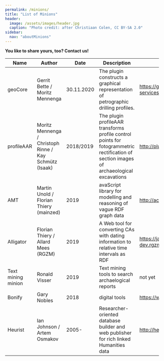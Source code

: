 ```yaml
---
permalink: /minions/
title: "List of Minions"
header:
  image: /assets/images/header.jpg
  caption: "Photo credit: after Christiaan Colen, CC BY-SA 2.0"
sidebar:
  nav: "aboutMinions"
---
```


**You like to share yours, too? Contact us!**

| Name               | Author                                                  | Date       | Description                                                                                                                              | Link                                                         | Status                                                                                                                              | Git                                                             |                                          |
| ------------------ | ------------------------------------------------------- | ---------- | ---------------------------------------------------------------------------------------------------------------------------------------- | ------------------------------------------------------------ | ----------------------------------------------------------------------------------------------------------------------------------- | --------------------------------------------------------------- | ---------------------------------------- |
| geoCore            | Gerrit Bette / Moritz Mennenga                          | 30.11.2020 | The plugin constructs a graphical representation of petrographic drilling profiles.                                                      | <https://github.com/t-systems-on-site-services-gmbh/geoCore> | published <http://doi.org/10.5281/zenodo.4548887>                                                                                   | <https://github.com/t-systems-on-site-services-gmbh/geoCore>    |                                          |
| profileAAR         | Moritz Mennenga / Christoph Rinne / Kay Schmütz (Isaak) | 2018/2019  | The plugin profileAAR transforms profile control points for fotogrammetric rectification of section images of archaeological excavations | <http://plugins.qgis.org/plugins/profileAAR/>                | published <http://doi.org/10.5281/zenodo.3234836>                                                                                   | <https://github.com/ISAAKiel/profileAAR>                        | <https://github.com/ISAAKiel/profileAAR> |
| AMT                | Martin Unold / Florian Thiery (mainzed)                 | 2019       | avaScript library for modelling and reasoning of vague RDF graph data                                                                    | <http://academic-meta-tool.xyz/>                             | prototype                                                                                                                           | <https://github.com/mainzed/academicmetatool-viewer>            |                                          |
| Alligator          | Florian Thiery / Allard Mees (RGZM)                     | 2019       | A Web tool for converting CAs with dating information to relative time intervals as RDF                                                  | <https://java-dev.rgzm.de/webapp_alligator/>                 | prototype                                                                                                                           | <https://github.com/RGZM/alligator>                             |                                          |
| Text mining minion | Ronald Visser                                           | 2019       | Text mining tools to search archaelogical reports                                                                                        | not yet                                                      | prototype                                                                                                                           | <https://github.com/RonaldVisser/Mining_Archaeological_Reports> |                                          |
| Bonify             | Gary Nobles                                             | 2018       | digital tools                                                                                                                            | <https://www.digitalbones.eu/>                               | -                                                                                                                                   | -                                                               |                                          |
| Heurist            | Ian Johnson / Artem Osmakov                             | 2005-      | Researcher-oriented database builder and web publisher for rich linked Humanities data                                                   | <http://heuristnetwork.org/>                                 | free open services hosted by Univ of Sydney <https://heuristplus.sydney.edu.au> and Huma-Num https&#x3A;/heurist.sydney.Huma-Num.fr | <https://github.com/HeuristNetwork/heurist>                     |                                          |
